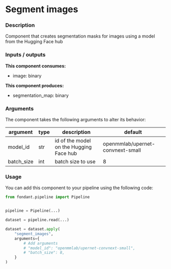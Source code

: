 # Segment images

### Description
Component that creates segmentation masks for images using a model from the Hugging Face hub

### Inputs / outputs

**This component consumes:**

- image: binary

**This component produces:**

- segmentation_map: binary

### Arguments

The component takes the following arguments to alter its behavior:

| argument | type | description | default |
| -------- | ---- | ----------- | ------- |
| model_id | str | id of the model on the Hugging Face hub | openmmlab/upernet-convnext-small |
| batch_size | int | batch size to use | 8 |

### Usage

You can add this component to your pipeline using the following code:

```python
from fondant.pipeline import Pipeline


pipeline = Pipeline(...)

dataset = pipeline.read(...)

dataset = dataset.apply(
    "segment_images",
    arguments={
        # Add arguments
        # "model_id": "openmmlab/upernet-convnext-small",
        # "batch_size": 8,
    }
)
```


